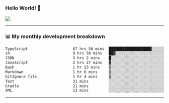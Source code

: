 ### Hello World! 👋

<a>
  <img align="center" src="https://github-readme-stats.vercel.app/api?username=megatunger&count_private=true&include_all_commits=true&bg_color=30,56CCF2,2F80ED&title_color=fff&text_color=fff" />
</a>

------
### 📊 My monthly development breakdown

<!--START_SECTION:waka-->

```txt
TypeScript                    67 hrs 56 mins  ███████████████████░░░░░░   76.18 %
sh                            9 hrs 50 mins   ██▓░░░░░░░░░░░░░░░░░░░░░░   11.04 %
JSON                          3 hrs 2 mins    █░░░░░░░░░░░░░░░░░░░░░░░░   03.41 %
JavaScript                    2 hrs 27 mins   ▓░░░░░░░░░░░░░░░░░░░░░░░░   02.75 %
Bash                          1 hr 23 mins    ▒░░░░░░░░░░░░░░░░░░░░░░░░   01.56 %
Markdown                      1 hr 6 mins     ▒░░░░░░░░░░░░░░░░░░░░░░░░   01.25 %
GitIgnore file                1 hr 4 mins     ▒░░░░░░░░░░░░░░░░░░░░░░░░   01.21 %
Text                          31 mins         ░░░░░░░░░░░░░░░░░░░░░░░░░   00.58 %
Gradle                        21 mins         ░░░░░░░░░░░░░░░░░░░░░░░░░   00.40 %
XML                           13 mins         ░░░░░░░░░░░░░░░░░░░░░░░░░   00.25 %
```

<!--END_SECTION:waka-->

------
